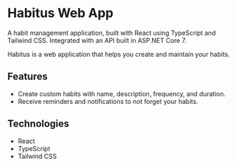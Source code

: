 # Habitus Web App

A habit management application, built with React using TypeScript and Tailwind CSS. Integrated with an API built in ASP.NET Core 7.

Habitus is a web application that helps you create and maintain your habits.

## Features 
- Create custom habits with name, description, frequency, and duration.
- Receive reminders and notifications to not forget your habits. 

## Technologies 
- React
- TypeScript
- Tailwind CSS

